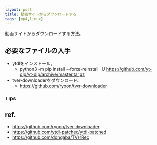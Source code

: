 ```yaml
---
layout: post
title: 動画サイトからダウンロードする
tags: [mp4,linux]
---
```


動画サイトからダウンロードする方法。

## 必要なファイルの入手

* ytdlをインストール。
  * python3 -m pip install --force-reinstall -U https://github.com/yt-dlp/yt-dlp/archive/master.tar.gz
* tver-downloaderをダウンロード。
  * https://github.com/ryoon/tver-downloader

### Tips

## ref.

* https://github.com/ryoon/tver-downloader
* https://github.com/ytdl-patched/ytdl-patched
* https://github.com/dongaba/TVerRec

